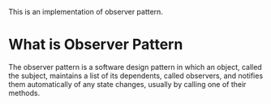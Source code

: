 This is an implementation of observer pattern.

# What is Observer Pattern
The observer pattern is a software design pattern in which an object, called the subject, maintains a list of its dependents, called observers, and notifies them automatically of any state changes, usually by calling one of their methods.

